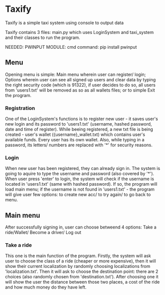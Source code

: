 # Taxify
Taxify is a simple taxi system using console to output data

Taxify contains 3 files: main.py which uses LoginSystem and taxi_system and their classes to run the program. 

NEEDED: PWINPUT MODULE:
cmd command: pip install pwinput

## Menu
Opening menu is simple: Main menu wherein user can register/ login; Options wherein user can see all signed up users and clear data by typing the right security code (which is 91322), if user decides to do so, all users from 'users1.txt' will be removed as so as all wallets files; or to simple Exit the program.

### Registration
One of the LoginSystem's functions is to register new user - it saves user's new login and its password to 'users1.txt' (username, hashed password, date and time of register). While beeing registered, a new txt file is being created - user's wallet ({username}_wallet.txt) which contains user's available funds. Every user has its own wallet. Also, while typing in a password, its letters/ numbers are replaced with '*' for security reasons. 

### Login 
When new user has been registered, they can already sign in. The system is going to aquire to type the username and password (also covered by '*'). When user press 'enter' to login, the system will check if the username is located in 'users1.txt' (same with hashed password). If so, the program will load main menu; if the username is not found in 'users1.txt' - the program will give user few options: to create new acc/ to try again/ to go back to menu.

## Main menu 
After successfully signing in, user can choose betweend 4 options: Take a ride/Wallet/ Become a driver/ Log out

### Take a ride 
This one is the main function of the program. Firstly, the system will ask user to choose the class of a ride (cheaper or more expensive), then it will show their current localization by randomly choosing localizations from 'localization.txt'. Then it will ask to choose the destination point: there are 2 choices (also randomly chosen from 'destination.txt'). After choosing one it will show the user the distance between those two places, a cost of the ride and how much money do they have left. 

